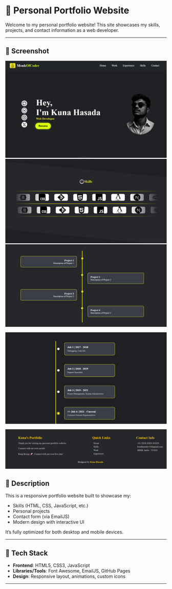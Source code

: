 # 💼 Personal Portfolio Website

Welcome to my personal portfolio website! This site showcases my skills, projects, and contact information as a web developer.

---

## 📸 Screenshot

![Portfolio Screenshot](./all-images/portfolio-screenshot.png)
![Portfolio Screenshot](./all-images/skill-screenshort.png)
![Portfolio Screenshot](./all-images/work-screeenshort.png)

![Portfolio Screenshot](./all-images/experience-screenshort.png)

![Portfolio Screenshot](./all-images/footer-screenshort.png)

## 📖 Description

This is a responsive portfolio website built to showcase my:

- Skills (HTML, CSS, JavaScript, etc.)
- Personal projects
- Contact form (via EmailJS)
- Modern design with interactive UI

It’s fully optimized for both desktop and mobile devices.

---

## 🚀 Tech Stack

- **Frontend**: HTML5, CSS3, JavaScript  
- **Libraries/Tools**: Font Awesome, EmailJS, GitHub Pages  
- **Design**: Responsive layout, animations, custom icons

---



